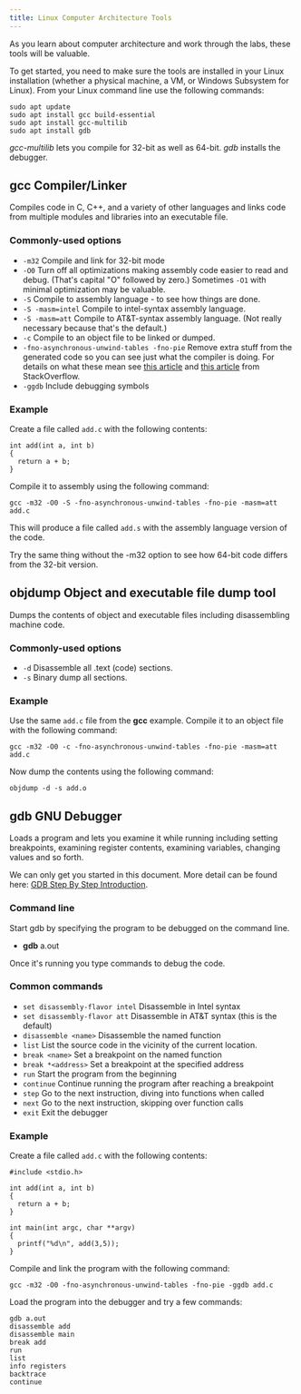 ```yaml
---
title: Linux Computer Architecture Tools
---
```

As you learn about computer architecture and work through the labs, these tools will be valuable.

To get started, you need to make sure the tools are installed in your Linux installation (whether a physical machine, a VM, or Windows Subsystem for Linux). From your Linux command line use the following commands:
```
sudo apt update
sudo apt install gcc build-essential
sudo apt install gcc-multilib
sudo apt install gdb
```

*gcc-multilib* lets you compile for 32-bit as well as 64-bit.
*gdb* installs the debugger.

## **gcc** Compiler/Linker
Compiles code in C, C++, and a variety of other languages and links code from multiple modules and libraries into an executable file.

### Commonly-used options
* `-m32` Compile and link for 32-bit mode
* `-O0` Turn off all optimizations making assembly code easier to read and debug. (That's capital "O" followed by zero.) Sometimes `-O1` with minimal optimization may be valuable. 
* `-S` Compile to assembly language - to see how things are done.
* `-S -masm=intel` Compile to intel-syntax assembly language. 
* `-S -masm=att` Compile to AT&T-syntax assembly language. (Not really necessary because that's the default.)
* `-c` Compile to an object file to be linked or dumped.
* `-fno-asynchronous-unwind-tables -fno-pie` Remove extra stuff from the generated code so you can see just what the compiler is doing. For details on what these mean see [this article](https://stackoverflow.com/questions/38552116/how-to-remove-noise-from-gcc-clang-assembly-output) and [this article](https://stackoverflow.com/questions/50105581/how-do-i-get-rid-of-call-x86-get-pc-thunk-ax) from StackOverflow.
* `-ggdb` Include debugging symbols 

### Example

Create a file called `add.c` with the following contents:
```
int add(int a, int b)
{
  return a + b;
}
```

Compile it to assembly using the following command:
```
gcc -m32 -O0 -S -fno-asynchronous-unwind-tables -fno-pie -masm=att add.c
```

This will produce a file called `add.s` with the assembly language version of the code.

Try the same thing without the -m32 option to see how 64-bit code differs from the 32-bit version.

## **objdump** Object and executable file dump tool
Dumps the contents of object and executable files including disassembling machine code.

### Commonly-used options
* `-d` Disassemble all .text (code) sections.
* `-s` Binary dump all sections.

### Example

Use the same `add.c` file from the **gcc** example. Compile it to an object file with the following command:

```
gcc -m32 -O0 -c -fno-asynchronous-unwind-tables -fno-pie -masm=att add.c
```

Now dump the contents using the following command:

```
objdump -d -s add.o
```

## **gdb** GNU Debugger
Loads a program and lets you examine it while running including setting breakpoints, examining register contents, examining variables, changing values and so forth.

We can only get you started in this document. More detail can be found here: [GDB Step By Step Introduction](https://www.geeksforgeeks.org/gdb-step-by-step-introduction/).

### Command line
Start gdb by specifying the program to be debugged on the command line.
* **gdb** a.out

Once it's running you type commands to debug the code.

### Common commands
* `set disassembly-flavor intel` Disassemble in Intel syntax
* `set disassembly-flavor att` Disassemble in AT&T syntax (this is the default)
* `disassemble <name>` Disassemble the named function
* `list` List the source code in the vicinity of the current location.
* `break <name>` Set a breakpoint on the named function
* `break *<address>` Set a breakpoint at the specified address
* `run` Start the program from the beginning
* `continue` Continue running the program after reaching a breakpoint
* `step` Go to the next instruction, diving into functions when called
* `next` Go to the next instruction, skipping over function calls
* `exit` Exit the debugger

### Example
Create a file called `add.c` with the following contents:
```
#include <stdio.h>

int add(int a, int b)
{
  return a + b;
}

int main(int argc, char **argv)
{
  printf("%d\n", add(3,5));
}
```

Compile and link the program with the following command:
```
gcc -m32 -O0 -fno-asynchronous-unwind-tables -fno-pie -ggdb add.c
```

Load the program into the debugger and try a few commands:
```
gdb a.out
disassemble add
disassemble main
break add
run
list
info registers
backtrace
continue
```
